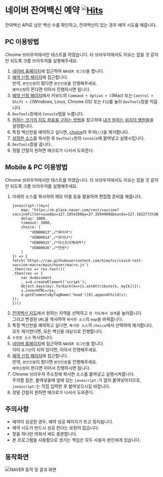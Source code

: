 # 네이버 잔여백신 예약 [![Hits](https://hits.seeyoufarm.com/api/count/incr/badge.svg?url=https%3A%2F%2Fgithub.com%2Fkimytsc%2Fcovid-rest-vaccine-macro&count_bg=%2379C83D&title_bg=%23555555&icon=&icon_color=%23E7E7E7&title=hits&edge_flat=false)](https://hits.seeyoufarm.com)
잔여백신 API로 남은 백신 수를 확인하고, 잔여백신이 있는 경우 예약 시도를 해줍니다.

## PC 이용방법
Chrome 브라우저에서만 테스트를 하였습니다. 타 브라우저에서도 이슈는 없을 것 같지만 되도록 크롬 브라우저를 실행해주세요.
1. [네이버 홈페이지](https://www.naver.com/)에 접근하여 `NAVER 로그인`을 합니다.
1. [예약 신청 페이지](https://v-search.nid.naver.com/reservation/standby?orgCd=41376633&sid=1085568538)에 접근합니다.  
   만약, `본인인증`이 떴다면 `본인인증`을 진행해주세요.  
   `예약신청`이 뜬다면 이어서 진행하시면 됩니다.
1. [예약 신청 페이지](https://v-search.nid.naver.com/reservation/standby?orgCd=41376633&sid=1085568538)에서 키보드의 `Command + Option + C`(Mac) 또는 `Control + Shift + C`(Windows, Linux, Chrome OS) 또는 `F12`를 눌러 `DevTools`창을 띄웁니다.
1. `DevTools`창에서 `Console`탭을 누릅니다.
1. [원하는 크기의 지도 좌표를 구하는 방법](https://github.com/kimytsc/covid-rest-vaccine-macro/blob/main/naver/macro.js#L17)을 참고하여 [내가 원하는 위치의 병원들](https://github.com/kimytsc/covid-rest-vaccine-macro/blob/main/naver/macro.js#L65)을 설정합니다.
1. 특정 백신만을 예약하고 싶다면, [choice](https://github.com/kimytsc/covid-rest-vaccine-macro/blob/main/naver/macro.js#L58)의 주석(`//`)을 제거합니다.
1. [설정한 소스](https://github.com/kimytsc/covid-rest-vaccine-macro/blob/main/naver/macro.js)를 복사한 후 `DevTools`창의 `Console`에 붙여넣고 실행시킵니다.
1. `DevTools`창을 끕니다.
1. 정말 간절히 원하면 매크로가 나서서 도와준다.

## Mobile & PC 이용방법
Chrome 브라우저에서만 테스트를 하였습니다. 타 브라우저에서도 이슈는 없을 것 같지만 되도록 크롬 브라우저를 실행해주세요.
1. 아래의 소스를 복사하여 메모 어플 등을 활용하여 편집할 준비를 해줍니다.
    ~~~
    javascript:((my={
        map: "https://m.place.naver.com/rest/vaccine?vaccineFilter=used&x=127.1054288&y=37.3594909&bounds=127.1022772%3B37.3577853%3B127.1085804%3B37.3611964",
        delay: 1000,
        timeout: 3000,
        choice: [
            "VEN00013",/*화이자*/
            "VEN00014",/*모더나*/
            "VEN00015",/*아스트라제네카*/
            "VEN00016",/*얀센*/
        ]
    }) => {
    fetch('https://raw.githubusercontent.com/kimytsc/covid-rest-vaccine-macro/main/naver/macro.js')
    .then(res => res.text())
    .then(res => {
        var d=document
        , s=d.createElement('script');
        Object.keys(my).forEach(k=>{s.setAttribute(k, my[k])});
        s.innerHTML=res;
        d.getElementsByTagName('head')[0].appendChild(s);
    });
    })()
    ~~~
1. [잔여백신 지도](https://m.place.naver.com/rest/vaccine)에서 원하는 지역을 선택하고 `현 지도에서 검색`을 눌러줍니다.  
   그리고 변경된 `URL`을 복사하여 `복사한 소스`의 `map`을 바꿔줍니다.
1. 특정 백신만을 예약하고 싶다면, `복사한 소스`의 `choice`에서 선택하여 제거합니다.  
   모두 제거한다면, 모든 백신을 대상으로 진행합니다.
1. `수정한 소스` 복사합니다.
1. [네이버 홈페이지](https://m.naver.com/)에 접근하여 `NAVER 로그인`을 합니다.  
   이미 `로그인`이 되어 있다면, 이어서 진행해주세요.
1. [예약 신청 페이지](https://v-search.nid.naver.com/reservation/standby?orgCd=41376633&sid=1085568538)에 접근합니다.  
   만약, `본인인증`이 떴다면 `본인인증`을 진행해주세요.  
   `예약신청`이 뜬다면 이어서 진행하시면 됩니다.
1. Chrome 브라우저 주소창에 복사한 소스를 붙여넣고 실행시켜줍니다.  
   주의할 점은, 붙여넣을때 앞에 있는 `javascript:`가 없이 붙여넣어지므로, `javascript:`는 직접 입력한 후 붙여넣으시길 바랍니다.
1. 정말 간절히 원하면 매크로가 나서서 도와준다.


## 주의사항
- 예약이 성공한 경우, 예약 성공 페이지가 뜨고 정지됩니다.
- 예약 시도가 반드시 성공 한다는 보장이 없습니다.
- 창을 하나만 띄워서 써도 충분합니다.
- 본 프로그램을 사용함으로 생기는 책임은 모두 사용자 본인에게 있습니다.

## 동작화면
![NAVER 동작 및 결과 화면](https://raw.githubusercontent.com/kimytsc/covid-rest-vaccine-macro/main/naver/result.png)
